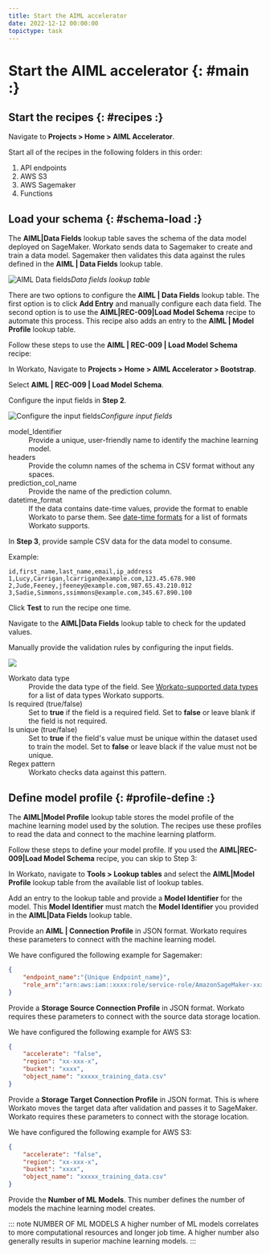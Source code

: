 ```yaml
---
title: Start the AIML accelerator
date: 2022-12-12 00:00:00
topictype: task
---
```


# Start the AIML accelerator {: #main :} 

## Start the recipes {: #recipes :}

<Stepper>

<Step>

Navigate to **Projects > Home > AIML Accelerator**.

</Step>
<Step>

Start all of the recipes in the following folders in this order:

1. API endpoints
2. AWS S3
3. AWS Sagemaker
4. Functions

</Step>
</Stepper>

## Load your schema {: #schema-load :}

The **AIML|Data Fields** lookup table saves the schema of the data model deployed on SageMaker. Workato sends data to Sagemaker to create and train a data model. Sagemaker then validates this data against the rules defined in the **AIML | Data Fields** lookup table.

![AIML Data fields](~@img/data-fields-lookup.png)_Data fields lookup table_

There are two options to configure the **AIML | Data Fields** lookup table. The first option is to click **Add Entry** and manually configure each data field. The second option is to use the **AIML|REC-009|Load Model Schema** recipe to automate this process. This recipe also adds an entry to the **AIML | Model Profile** lookup table.

Follow these steps to use the **AIML | REC-009 | Load Model Schema** recipe:

<Stepper>
<Step>

In Workato, Navigate to **Projects > Home > AIML Accelerator > Bootstrap**.

</Step>
<Step>

Select **AIML | REC-009 | Load Model Schema**.

</Step>
<Step>

Configure the input fields in **Step 2**.

![Configure the input fields](~@img/load-schema-recipe.png)_Configure input fields_

<dl>
	<dt>model_Identifier</dt>
	<dd>Provide a unique, user-friendly name to identify the machine learning model.</dd>
	<dt>headers</dt>
	<dd>Provide the column names of the schema in CSV format without any spaces.</dd>
	<dt>prediction_col_name</dt>
	<dd>Provide the name of the prediction column.</dd>
	<dt>datetime_format</dt>
	<dd>If the data contains date-time values, provide the format to enable Workato to parse them. See <a href="/formulas/date-formulas.html#strftime">date-time formats</a> for a list of formats Workato supports.</dd>
</dl>

</Step>
<Step>

In **Step 3**, provide sample CSV data for the data model to consume.

Example:
```
id,first_name,last_name,email,ip_address
1,Lucy,Carrigan,lcarrigan@example.com,123.45.678.900
2,Jude,Feeney,jfeeney@example.com,987.65.43.210.012
3,Sadie,Simmons,ssimmons@example.com,345.67.890.100
```

</Step>
<Step>

Click **Test** to run the recipe one time.

</Step>
<Step>

Navigate to the **AIML|Data Fields** lookup table to check for the updated values.

</Step>
<Step>

Manually provide the validation rules by configuring the input fields.

![](~@img/datafields-lookup.png)

<dl>
	<dt>Workato data type</dt>
	<dd>Provide the data type of the field. See <a href="/recipes/data-pills-and-mapping.html#data-types">Workato-supported data types</a> for a list of data types Workato supports.</dd>
	<dt>Is required (true/false)</dt>
	<dd>Set to <strong>true</strong> if the field is a required field. Set to <strong>false</strong> or leave blank if the field is not required.</dd>
	<dt>Is unique (true/false)</dt>
	<dd>Set to <strong>true</strong> if the field's value must be unique within the dataset used to train the model. Set to <strong>false</strong> or leave black if the value must not be unique.</dd>
	<dt>Regex pattern</dt>
	<dd>Workato checks data against this pattern.</dd>
</dl>

</Step>
</Stepper>

## Define model profile {: #profile-define :}

The **AIML|Model Profile** lookup table stores the model profile of the machine learning model used by the solution. The recipes use these profiles to read the data and connect to the machine learning platform.

Follow these steps to define your model profile. If you used the **AIML|REC-009|Load Model Schema** recipe, you can skip to Step 3:

<Stepper>

<Step>

In Workato, navigate to **Tools > Lookup tables** and select the **AIML|Model Profile** lookup table from the available list of lookup tables.

</Step>
<Step>

Add an entry to the lookup table and provide a **Model Identifier** for the model. This **Model Identifier** must match the **Model Identifier** you provided in the **AIML|Data Fields** lookup table.

</Step>
<Step>

Provide an **AIML | Connection Profile** in JSON format. Workato requires these parameters to connect with the machine learning model.

We have configured the following example for Sagemaker:

```json
{
	"endpoint_name":"{Unique Endpoint_name}",
	"role_arn":"arn:aws:iam::xxxx:role/service-role/AmazonSageMaker-xxxxRole-xxxx"
}
```
</Step>
<Step>

Provide a **Storage Source Connection Profile** in JSON format. Workato requires these parameters to connect with the source data storage location.

We have configured the following example for AWS S3:

```json
{ 
	"accelerate": "false", 
	"region": "xx-xxx-x", 
	"bucket": "xxxx", 
	"object_name": "xxxxx_training_data.csv" 
}
```

</Step>
<Step>

Provide a **Storage Target Connection Profile** in JSON format. This is where Workato moves the target data after validation and passes it to SageMaker. Workato requires these parameters to connect with the storage location. 

We have configured the following example for AWS S3:

```json
{ 
	"accelerate": "false", 
	"region": "xx-xxx-x", 
	"bucket": "xxxx", 
	"object_name": "xxxxx_training_data.csv" 
}
```

</Step>
<Step>

Provide the **Number of ML Models**. This number defines the number of models the machine learning model creates.

</Step>
</Stepper>

::: note NUMBER OF ML MODELS
A higher number of ML models correlates to more computational resources and longer job time. A higher number also generally results in superior machine learning models.
:::